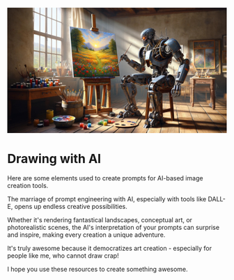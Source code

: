 ![alt text](https://github.com/Nezu-life/Drawing_with_AI/blob/main/robot_drawing.jpg)

# Drawing with AI

Here are some elements used to create prompts for AI-based image creation tools.

The marriage of prompt engineering with AI, especially with tools like DALL-E, opens up endless creative possibilities. 

Whether it's rendering fantastical landscapes, conceptual art, or photorealistic scenes, the AI's interpretation of your prompts can surprise and inspire, making every creation a unique adventure. 

It's truly awesome because it democratizes art creation - especially for people like me, who cannot draw crap!

I hope you use these resources to create something awesome.
